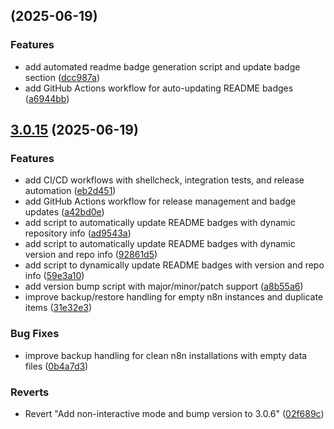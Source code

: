 ## [](https://github.com/Automations-Project/n8n-data-manager/compare/v3.0.16...v) (2025-06-19)

### Features

* add automated readme badge generation script and update badge section ([dcc987a](https://github.com/Automations-Project/n8n-data-manager/commit/dcc987a17f91e0d69be66f0c1ad91b3bb575f428))
* add GitHub Actions workflow for auto-updating README badges ([a6944bb](https://github.com/Automations-Project/n8n-data-manager/commit/a6944bb619d8480377eb8346d094825636e8c5fc))
## [3.0.15](https://github.com/Automations-Project/n8n-data-manager/compare/02f689ce9f6dc97eae0263b0ee74e6a3d8a932ea...v3.0.15) (2025-06-19)

### Features

* add CI/CD workflows with shellcheck, integration tests, and release automation ([eb2d451](https://github.com/Automations-Project/n8n-data-manager/commit/eb2d451ecb9031bf3c0433125de9614eb989f19e))
* add GitHub Actions workflow for release management and badge updates ([a42bd0e](https://github.com/Automations-Project/n8n-data-manager/commit/a42bd0efb3ed71de2fd69cded2e3b2cf1e1a3813))
* add script to automatically update README badges with dynamic repository info ([ad9543a](https://github.com/Automations-Project/n8n-data-manager/commit/ad9543a6cc586450bac51f1bed9295759f9f077c))
* add script to automatically update README badges with dynamic version and repo info ([92861d5](https://github.com/Automations-Project/n8n-data-manager/commit/92861d5ba8f7399cfac38943f47e06275e5b3134))
* add script to dynamically update README badges with version and repo info ([59e3a10](https://github.com/Automations-Project/n8n-data-manager/commit/59e3a10014e74adbb817771663e4bacbd566321f))
* add version bump script with major/minor/patch support ([a8b55a6](https://github.com/Automations-Project/n8n-data-manager/commit/a8b55a65e8de332743a57b5cb599a7584467c755))
* improve backup/restore handling for empty n8n instances and duplicate items ([31e32e3](https://github.com/Automations-Project/n8n-data-manager/commit/31e32e34c758d185b64135cbbe867be074b17bbb))

### Bug Fixes

* improve backup handling for clean n8n installations with empty data files ([0b4a7d3](https://github.com/Automations-Project/n8n-data-manager/commit/0b4a7d35e6cdd3ca4da73a4c5524472f948803c1))

### Reverts

* Revert "Add non-interactive mode and bump version to 3.0.6" ([02f689c](https://github.com/Automations-Project/n8n-data-manager/commit/02f689ce9f6dc97eae0263b0ee74e6a3d8a932ea))

